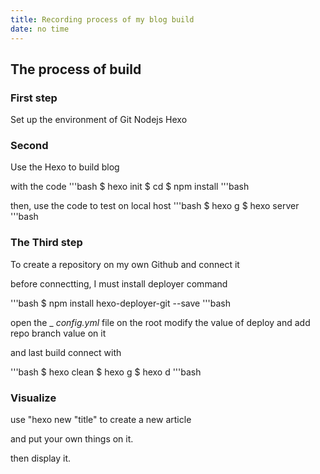 ```yaml
---
title: Recording process of my blog build
date: no time
---
```

## The process of build

### First step 
Set up the environment of Git Nodejs Hexo

### Second 
Use the Hexo to build blog

with the code 
'''bash 
$ hexo init <folder>
$ cd <folder>
$ npm install
'''bash

then, use the code to test on local host
'''bash 
$ hexo g
$ hexo server
'''bash

### The Third step
To create a repository on my own Github and connect it

before connectting, I must install deployer command

'''bash
$ npm install hexo-deployer-git --save
'''bash

open the _ _config.yml_ file on the root
modify the value of deploy and add repo branch value on it

and last build connect with

'''bash
$ hexo clean
$ hexo g
$ hexo d
'''bash

### Visualize

use "hexo new "title" to create a new article

and put your own things on it.

then display it.

